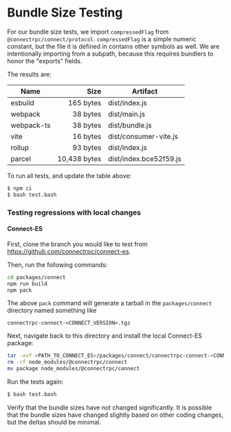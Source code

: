Bundle Size Testing
========================================

For our bundle size tests, we import `compressedFlag` from `@connectrpc/connect/protocol`.
`compressedFlag` is a simple numeric constant, but the file it is defined in contains other
symbols as well. We are intentionally importing from a subpath, because this requires bundlers
to honor the "exports" fields.

The results are:

<!--- RESULTS-START -->
| Name | Size | Artifact |
|------|-----:|----------|
| esbuild | 165 bytes | dist/index.js |
| webpack | 38 bytes | dist/main.js |
| webpack-ts | 38 bytes | dist/bundle.js |
| vite | 16 bytes | dist/consumer-vite.js |
| rollup | 93 bytes | dist/index.js |
| parcel | 10,438 bytes | dist/index.bce52f59.js |
<!--- RESULTS-END -->

To run all tests, and update the table above:

```bash
$ npm ci
$ bash test.bash
```

### Testing regressions with local changes

#### Connect-ES

First, clone the branch you would like to test from https://github.com/connectrpc/connect-es.

Then, run the following commands:

```bash
cd packages/connect
npm run build
npm pack
```

The above `pack` command will generate a tarball in the `packages/connect` directory named something like

```
connectrpc-connect-<CONNECT_VERSION>.tgz
```

Next, navigate back to this directory and install the local Connect-ES package:

```bash
tar -xvf <PATH_TO_CONNECT_ES>/packages/connect/connectrpc-connect-<CONNECT_VERSION>.tgz
rm -rf node_modules/@connectrpc/connect
mv package node_modules/@connectrpc/connect
```

Run the tests again:

```bash
$ bash test.bash
```

Verify that the bundle sizes have not changed significantly. It is possible that the bundle sizes have changed slightly
based on other coding changes, but the deltas should be minimal.
